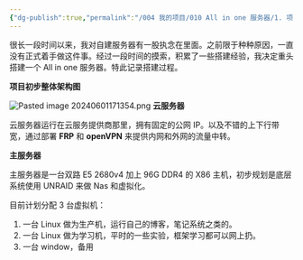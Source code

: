```yaml
---
{"dg-publish":true,"permalink":"/004 我的项目/010 All in one 服务器/1. 项目整体介绍/","dgPassFrontmatter":true,"created":"2024-06-01T16:37:23.880+08:00","updated":"2024-06-01T17:39:12.041+08:00"}
---
```


很长一段时间以来，我对自建服务器有一股执念在里面。之前限于种种原因，一直没有正式着手做这件事。经过一段时间的摸索，积累了一些搭建经验，我决定重头搭建一个 All in one 服务器。特此记录搭建过程。

**项目初步整体架构图**

![Pasted image 20240601171354.png](/img/user/$/$Sys999%20Attachment/Pasted%20image%2020240601171354.png)
**云服务器**

云服务器运行在云服务提供商那里，拥有固定的公网 IP。以及不错的上下行带宽，通过部署 **FRP** 和 **openVPN** 来提供内网和外网的流量中转。

**主服务器**

主服务器是一台双路  E5 2680v4 加上 96G DDR4 的 X86 主机，初步规划是底层系统使用 UNRAID 来做 Nas 和虚拟化。

目前计划分配 3 台虚拟机：
1. 一台 Linux 做为生产机，运行自己的博客，笔记系统之类的。
2. 一台 Linux 做为学习机，平时的一些实验，框架学习都可以网上扔。
3. 一台 window，备用